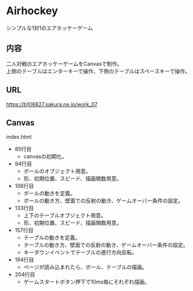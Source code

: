 # Airhockey
シンプルな1対1のエアホッケーゲーム  

## 内容  
二人対戦のエアホッケーゲームをCanvasで制作。  
上側のテーブルはエンターキーで操作、下側のテーブルはスペースキーで操作。  

## URL  
https://b106827.sakura.ne.jp/work_07  
  
## Canvas  
  
index.html  
+ 85行目  
  + canvasの初期化。  
+ 94行目  
  + ボールのオブジェクト用意。  
  + 形、初期位置、スピード、描画関数用意。
+ 106行目  
  + ボールの動きを定義。  
  + ボールの動き方、壁面での反射の動き、ゲームオーバー条件の設定。  
+ 133行目  
  + 上下のテーブルオブジェクト用意。  
  + 形、初期位置、スピード、描画関数用意。  
+ 157行目  
  + テーブルの動きを定義。  
  + テーブルの動き方、壁面での反射の動き、ゲームオーバー条件の設定。  
  + キーダウンイベントでテーブルの進行方向反転。  
+ 194行目  
  + ページが読み込まれたら、ボール、テーブルの描画。  
+ 204行目  
  + ゲームスタートボタン押下で10ms毎にそれぞれ描画。